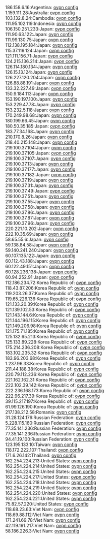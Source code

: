186.158.6.16:Argentina: [ovpn config](vpn/186_158_6_16.ovpn)  
1.159.111.28:Australia: [ovpn config](vpn/1_159_111_28.ovpn)  
103.132.8.24:Cambodia: [ovpn config](vpn/103_132_8_24.ovpn)  
111.95.102.119:Indonesia: [ovpn config](vpn/111_95_102_119.ovpn)  
106.150.251.233:Japan: [ovpn config](vpn/106_150_251_233.ovpn)  
111.90.63.122:Japan: [ovpn config](vpn/111_90_63_122.ovpn)  
111.99.130.75:Japan: [ovpn config](vpn/111_99_130_75.ovpn)  
112.138.195.184:Japan: [ovpn config](vpn/112_138_195_184.ovpn)  
115.37.119.124:Japan: [ovpn config](vpn/115_37_119_124.ovpn)  
121.111.156.71:Japan: [ovpn config](vpn/121_111_156_71.ovpn)  
124.215.136.214:Japan: [ovpn config](vpn/124_215_136_214.ovpn)  
126.114.180.134:Japan: [ovpn config](vpn/126_114_180_134.ovpn)  
126.15.13.124:Japan: [ovpn config](vpn/126_15_13_124.ovpn)  
126.227.120.204:Japan: [ovpn config](vpn/126_227_120_204.ovpn)  
126.88.88.191:Japan: [ovpn config](vpn/126_88_88_191.ovpn)  
133.32.227.49:Japan: [ovpn config](vpn/133_32_227_49.ovpn)  
150.9.184.113:Japan: [ovpn config](vpn/150_9_184_113.ovpn)  
153.190.197.100:Japan: [ovpn config](vpn/153_190_197_100.ovpn)  
153.229.47.78:Japan: [ovpn config](vpn/153_229_47_78.ovpn)  
153.232.5.118:Japan: [ovpn config](vpn/153_232_5_118.ovpn)  
170.249.98.68:Japan: [ovpn config](vpn/170_249_98_68.ovpn)  
180.199.66.45:Japan: [ovpn config](vpn/180_199_66_45.ovpn)  
180.50.35.185:Japan: [ovpn config](vpn/180_50_35_185.ovpn)  
183.77.34.168:Japan: [ovpn config](vpn/183_77_34_168.ovpn)  
210.170.8.26:Japan: [ovpn config](vpn/210_170_8_26.ovpn)  
218.40.215.148:Japan: [ovpn config](vpn/218_40_215_148.ovpn)  
219.100.37.104:Japan: [ovpn config](vpn/219_100_37_104.ovpn)  
219.100.37.105:Japan: [ovpn config](vpn/219_100_37_105.ovpn)  
219.100.37.107:Japan: [ovpn config](vpn/219_100_37_107.ovpn)  
219.100.37.13:Japan: [ovpn config](vpn/219_100_37_13.ovpn)  
219.100.37.177:Japan: [ovpn config](vpn/219_100_37_177.ovpn)  
219.100.37.182:Japan: [ovpn config](vpn/219_100_37_182.ovpn)  
219.100.37.19:Japan: [ovpn config](vpn/219_100_37_19.ovpn)  
219.100.37.31:Japan: [ovpn config](vpn/219_100_37_31.ovpn)  
219.100.37.49:Japan: [ovpn config](vpn/219_100_37_49.ovpn)  
219.100.37.51:Japan: [ovpn config](vpn/219_100_37_51.ovpn)  
219.100.37.55:Japan: [ovpn config](vpn/219_100_37_55.ovpn)  
219.100.37.58:Japan: [ovpn config](vpn/219_100_37_58.ovpn)  
219.100.37.86:Japan: [ovpn config](vpn/219_100_37_86.ovpn)  
219.100.37.87:Japan: [ovpn config](vpn/219_100_37_87.ovpn)  
219.100.37.96:Japan: [ovpn config](vpn/219_100_37_96.ovpn)  
220.221.10.202:Japan: [ovpn config](vpn/220_221_10_202.ovpn)  
222.10.35.69:Japan: [ovpn config](vpn/222_10_35_69.ovpn)  
58.65.55.6:Japan: [ovpn config](vpn/58_65_55_6.ovpn)  
59.138.84.58:Japan: [ovpn config](vpn/59_138_84_58.ovpn)  
59.140.241.240:Japan: [ovpn config](vpn/59_140_241_240.ovpn)  
60.107.135.122:Japan: [ovpn config](vpn/60_107_135_122.ovpn)  
60.112.43.188:Japan: [ovpn config](vpn/60_112_43_188.ovpn)  
60.122.49.151:Japan: [ovpn config](vpn/60_122_49_151.ovpn)  
60.128.236.138:Japan: [ovpn config](vpn/60_128_236_138.ovpn)  
60.94.252.91:Japan: [ovpn config](vpn/60_94_252_91.ovpn)  
112.186.234.72:Korea Republic of: [ovpn config](vpn/112_186_234_72.ovpn)  
118.43.87.206:Korea Republic of: [ovpn config](vpn/118_43_87_206.ovpn)  
119.203.26.37:Korea Republic of: [ovpn config](vpn/119_203_26_37.ovpn)  
119.65.226.136:Korea Republic of: [ovpn config](vpn/119_65_226_136.ovpn)  
121.133.20.39:Korea Republic of: [ovpn config](vpn/121_133_20_39.ovpn)  
121.139.102.53:Korea Republic of: [ovpn config](vpn/121_139_102_53.ovpn)  
121.143.144.6:Korea Republic of: [ovpn config](vpn/121_143_144_6.ovpn)  
121.144.196.115:Korea Republic of: [ovpn config](vpn/121_144_196_115.ovpn)  
121.149.206.98:Korea Republic of: [ovpn config](vpn/121_149_206_98.ovpn)  
121.175.71.185:Korea Republic of: [ovpn config](vpn/121_175_71_185.ovpn)  
125.132.65.213:Korea Republic of: [ovpn config](vpn/125_132_65_213.ovpn)  
125.133.89.228:Korea Republic of: [ovpn config](vpn/125_133_89_228.ovpn)  
175.214.236.208:Korea Republic of: [ovpn config](vpn/175_214_236_208.ovpn)  
183.102.235.32:Korea Republic of: [ovpn config](vpn/183_102_235_32.ovpn)  
183.96.203.68:Korea Republic of: [ovpn config](vpn/183_96_203_68.ovpn)  
1.237.96.33:Korea Republic of: [ovpn config](vpn/1_237_96_33.ovpn)  
211.44.188.38:Korea Republic of: [ovpn config](vpn/211_44_188_38.ovpn)  
220.79.112.236:Korea Republic of: [ovpn config](vpn/220_79_112_236.ovpn)  
221.162.162.31:Korea Republic of: [ovpn config](vpn/221_162_162_31.ovpn)  
222.102.39.142:Korea Republic of: [ovpn config](vpn/222_102_39_142.ovpn)  
222.236.168.173:Korea Republic of: [ovpn config](vpn/222_236_168_173.ovpn)  
222.96.217.39:Korea Republic of: [ovpn config](vpn/222_96_217_39.ovpn)  
39.115.217.197:Korea Republic of: [ovpn config](vpn/39_115_217_197.ovpn)  
61.99.126.190:Korea Republic of: [ovpn config](vpn/61_99_126_190.ovpn)  
217.138.212.58:Romania: [ovpn config](vpn/217_138_212_58.ovpn)  
31.28.124.176:Russian Federation: [ovpn config](vpn/31_28_124_176.ovpn)  
5.228.115.160:Russian Federation: [ovpn config](vpn/5_228_115_160.ovpn)  
77.35.141.236:Russian Federation: [ovpn config](vpn/77_35_141_236.ovpn)  
77.35.141.236:Russian Federation: [ovpn config](vpn/77_35_141_236.ovpn)  
94.41.19.100:Russian Federation: [ovpn config](vpn/94_41_19_100.ovpn)  
123.195.133.10:Taiwan: [ovpn config](vpn/123_195_133_10.ovpn)  
118.172.222.107:Thailand: [ovpn config](vpn/118_172_222_107.ovpn)  
171.6.26.142:Thailand: [ovpn config](vpn/171_6_26_142.ovpn)  
162.254.224.213:United States: [ovpn config](vpn/162_254_224_213.ovpn)  
162.254.224.214:United States: [ovpn config](vpn/162_254_224_214.ovpn)  
162.254.224.215:United States: [ovpn config](vpn/162_254_224_215.ovpn)  
162.254.224.217:United States: [ovpn config](vpn/162_254_224_217.ovpn)  
162.254.224.218:United States: [ovpn config](vpn/162_254_224_218.ovpn)  
162.254.224.219:United States: [ovpn config](vpn/162_254_224_219.ovpn)  
162.254.224.220:United States: [ovpn config](vpn/162_254_224_220.ovpn)  
162.254.224.221:United States: [ovpn config](vpn/162_254_224_221.ovpn)  
75.82.57.220:United States: [ovpn config](vpn/75_82_57_220.ovpn)  
118.68.23.63:Viet Nam: [ovpn config](vpn/118_68_23_63.ovpn)  
118.69.88.112:Viet Nam: [ovpn config](vpn/118_69_88_112.ovpn)  
171.241.69.78:Viet Nam: [ovpn config](vpn/171_241_69_78.ovpn)  
42.119.191.217:Viet Nam: [ovpn config](vpn/42_119_191_217.ovpn)  
58.186.226.3:Viet Nam: [ovpn config](vpn/58_186_226_3.ovpn)  

